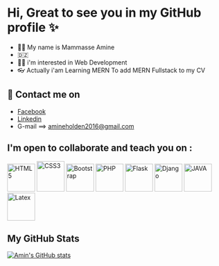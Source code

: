 # Hi, Great to see you in my GitHub profile :sparkles:

- :frowning_man: My name is Mammasse Amine
- 🇩🇿
- :man_technologist: i'm interested in Web Development
- :eyeglasses: Actually i'am Learning MERN To add MERN Fullstack to my CV

## :calling:	Contact me on 
 - [Facebook](https://www.facebook.com/amine.davide.96)
 - [Linkedin](https://www.linkedin.com/in/aminemammasse/)
 - G-mail ==> amineholden2016@gmail.com

 ## I'm open to collaborate and teach you on :
<p float="left">
<img src="https://cdn.worldvectorlogo.com/logos/html-1.svg" height="64" width="64" title="HTML5"/>

<img src="https://cdn.worldvectorlogo.com/logos/css-3.svg" height="70" width="64" title="CSS3" />
 
<img src="https://cdn.worldvectorlogo.com/logos/bootstrap-5-1.svg" height="64" width="64" title="Bootstrap" />
 

<img src="https://cdn.worldvectorlogo.com/logos/php-1.svg" height="64" width="64" title="PHP" />
 
 
<img src ="https://cdn.worldvectorlogo.com/logos/flask.svg" height="64" width="64" title="Flask" />

<img src="https://cdn.worldvectorlogo.com/logos/django-community.svg" height="64" width="64" title="Django" />
 
<img src="https://cdn.worldvectorlogo.com/logos/java-4.svg" height="64" width="64" title="JAVA" />
 
<img src="https://cdn.worldvectorlogo.com/logos/latex.svg" height="64" width="64" title="Latex" />
</p>

## My GitHub Stats

[![Amin's GitHub stats](https://github-readme-stats.vercel.app/api?username=MammasseAmine)](https://github.com/anuraghazra/github-readme-stats)
<!---
MammasseAmine/MammasseAmine is a ✨ special ✨ repository because its `README.md` (this file) appears on your GitHub profile.
You can click the Preview link to take a look at your changes.
--->
